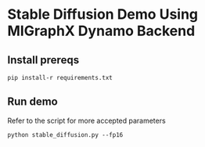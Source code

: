 # Stable Diffusion Demo Using MIGraphX Dynamo Backend
## Install prereqs
```
pip install-r requirements.txt
```

## Run demo
Refer to the script for more accepted parameters
```
python stable_diffusion.py --fp16
```
